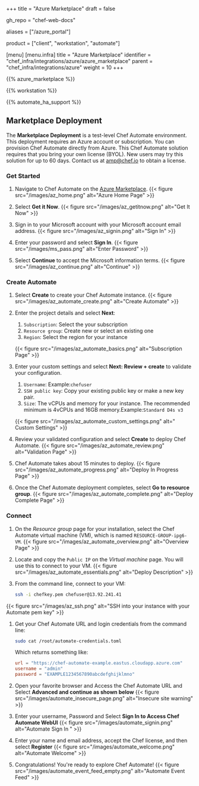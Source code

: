 +++
title = "Azure Marketplace"
draft = false

gh_repo = "chef-web-docs"

aliases = ["/azure_portal"]

product = ["client", "workstation", "automate"]

[menu]
  [menu.infra]
    title = "Azure Marketplace"
    identifier = "chef_infra/integrations/azure/azure_marketplace"
    parent = "chef_infra/integrations/azure"
    weight = 10
+++

{{% azure_marketplace %}}

{{% workstation %}}

{{% automate_ha_support %}}

## Marketplace Deployment

The **Marketplace Deployment** is a test-level Chef Automate environment. This deployment requires an Azure account or subscription. You can provision Chef Automate directly from Azure. This Chef Automate solution requires that you bring your own license (BYOL). New users may try this solution for up to 60 days. Contact us at amp@chef.io to obtain a license.

### Get Started

1. Navigate to Chef Automate on the [Azure Marketplace](https://azuremarketplace.microsoft.com/marketplace/apps/chef-software.chef-automate).
{{< figure src="/images/az_home.png" alt="Azure Home Page" >}}

1. Select **Get it Now**.
{{< figure src="/images/az_getitnow.png" alt="Get It Now" >}}

1. Sign in to your Microsoft account with your Microsoft account email address.
  {{< figure src="/images/az_signin.png" alt="Sign In" >}}

1. Enter your password and select **Sign In**.
  {{< figure src="/images/ms_pass.png" alt="Enter Password" >}}

1. Select **Continue** to accept the Microsoft information terms.
  {{< figure src="/images/az_continue.png" alt="Continue" >}}

### Create Automate

1. Select **Create** to create your Chef Automate instance.
  {{< figure src="/images/az_automate_create.png" alt="Create Automate" >}}

1. Enter the project details and select **Next**:

    1. `Subscription`: Select the your subscription
    1. `Resource group`: Create new or select an existing one
    1. `Region`: Select the region for your instance

    {{< figure src="/images/az_automate_basics.png" alt="Subscription Page" >}}

1. Enter your custom settings and select **Next: Review + create** to validate your configuration.

    1. `Username`: <NAME>
    Example:`chefuser`
    1. `SSH public key`: Copy your existing public key or make a new key pair.
    1. `Size`: The vCPUs and memory for your instance. The recommended minimum is 4vCPUs and 16GB memory.Example:`Standard D4s v3`

    {{< figure src="/images/az_automate_custom_settings.png" alt=" Custom Settings" >}}

1. Review your validated configuration and select **Create** to deploy Chef Automate.
  {{< figure src="/images/az_automate_review.png" alt="Validation Page" >}}

1. Chef Automate takes about 15 minutes to deploy.
  {{< figure src="/images/az_automate_progress.png" alt="Deploy In Progress Page" >}}

1. Once the Chef Automate deployment completes, select **Go to resource group**.
  {{< figure src="/images/az_automate_complete.png" alt="Deploy Complete Page" >}}

### Connect

1. On the _Resource group_ page for your installation, select the Chef Automate virtual machine (VM), which is named `RESOURCE-GROUP-ipg6-VM`.
  {{< figure src="/images/az_automate_overview.png" alt="Overview Page" >}}

1. Locate and copy the `Public IP` on the _Virtual machine_ page. You will use this to connect to your VM.
  {{< figure src="/images/az_automate_essentials.png" alt="Deploy Description" >}}

1. From the command line, connect to your VM:

    ```bash
    ssh -i chefkey.pem chefuser@13.92.241.41
    ```

  {{< figure src="/images/az_ssh.png" alt="SSH into your instance with your Automate pem key" >}}

1. Get your Chef Automate URL and login credentials from the command line:

    ```bash
    sudo cat /root/automate-credentials.toml
    ```

    Which returns something like:

    ```toml
    url = "https://chef-automate-example.eastus.cloudapp.azure.com"
    username = "admin"
    password = "EXAMPLE1234567890abcdefghijklmno"
    ```

1. Open your favorite browser and Access the Chef Automate URL and Select **Advanced and continue as shown below**
  {{< figure src="/images/automate_insecure_page.png" alt="Insecure site warning" >}}

1. Enter your username, Password and Select **Sign In to Access Chef Automate WebUI**
  {{< figure src="/images/automate_signin.png" alt="Automate Sign In " >}}

1. Enter your name and email address, accept the Chef license, and then select **Register**
  {{< figure src="/images/automate_welcome.png" alt="Automate Welcome" >}}

1. Congratulations! You're ready to explore Chef Automate!
  {{< figure src="/images/automate_event_feed_empty.png" alt="Automate Event Feed" >}}
